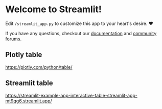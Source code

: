 # Welcome to Streamlit!

Edit `/streamlit_app.py` to customize this app to your heart's desire. :heart:

If you have any questions, checkout our [documentation](https://docs.streamlit.io) and [community
forums](https://discuss.streamlit.io).

## Plotly table

https://plotly.com/python/table/

## Streamlit table

https://streamlit-example-app-interactive-table-streamlit-app-mt9qg6.streamlit.app/

